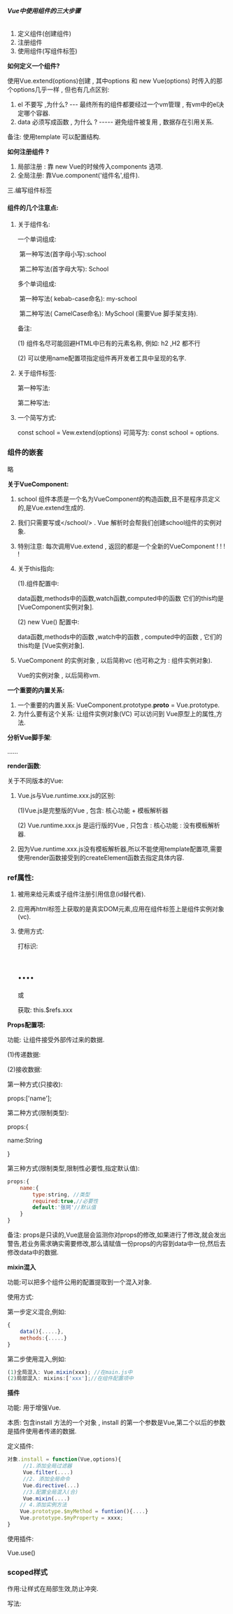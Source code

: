 ###### **Vue中使用组件的三大步骤**

1. 定义组件(创建组件)
2. 注册组件
3. 使用组件(写组件标签)

**如何定义一个组件?**

使用Vue.extend(options)创建 , 其中options 和 new Vue(options) 时传入的那个options几乎一样 , 但也有几点区别:

1. el 不要写 ,为什么? ---  最终所有的组件都要经过一个vm管理 , 有vm中的el决定哪个容器.
2. data 必须写成函数 , 为什么 ? -----  避免组件被复用 , 数据存在引用关系.

备注: 使用template 可以配置结构.

**如何注册组件 ?**

1. 局部注册 : 靠 new Vue的时候传入components 选项.
2. 全局注册: 靠Vue.component('组件名',组件).

三.编写组件标签

#### 组件的几个注意点:

1. 关于组件名:

    一个单词组成:

   ​    第一种写法(首字母小写):school

   ​    第二种写法(首字母大写): School

   多个单词组成:

   ​    第一种写法( kebab-case命名): my-school

   ​    第二种写法( CamelCase命名): MySchool (需要Vue 脚手架支持).

   备注:

    (1) 组件名尽可能回避HTML中已有的元素名称, 例如: h2 ,H2 都不行
    
    (2) 可以使用name配置项指定组件再开发者工具中呈现的名字.

2. 关于组件标签:

   第一种写法: <school></school>

   第二种写法: <school/>

3. 一个简写方式:

   const school = Vew.extend(options) 可简写为: const school = options.

### 组件的嵌套

略

**关于VueComponent:**

1. school 组件本质是一个名为VueComponent的构造函数,且不是程序员定义的,是Vue.extend生成的.

2. 我们只需要写<school/>或<school></school/> . Vue 解析时会帮我们创建school组件的实例对象.

3. 特别注意: 每次调用Vue.extend , 返回的都是一个全新的VueComponent ! ! ! !

4. 关于this指向:

   (1).组件配置中:

      data函数,methods中的函数,watch函数,computed中的函数 它们的this均是 [VueComponent实例对象].

   (2) new Vue() 配置中:

      data函数,methods中的函数 ,watch中的函数 , computed中的函数 , 它们的this均是 [Vue实例对象].

5. VueComponent 的实例对象 , 以后简称vc (也可称之为 : 组件实例对象).

   Vue的实例对象 , 以后简称vm.

**一个重要的内置关系:**

1. 一个重要的内置关系: VueComponent.prototype.__proto__ = Vue.prototype.
2. 为什么要有这个关系: 让组件实例对象(VC) 可以访问到 Vue原型上的属性,方法.

**分析Vue脚手架**:

......

**render函数**:

关于不同版本的Vue:

1. Vue.js与Vue.runtime.xxx.js的区别:

   (1)Vue.js是完整版的Vue , 包含: 核心功能 + 模板解析器

   (2) Vue.runtime.xxx.js 是运行版的Vue , 只包含 : 核心功能 : 没有模板解析器.

2. 因为Vue.runtime.xxx.js没有模板解析器,所以不能使用template配置项,需要使用render函数接受到的createElement函数去指定具体内容.

### ref属性:

1. 被用来给元素或子组件注册引用信息(id替代者).

2. 应用再html标签上获取的是真实DOM元素,应用在组件标签上是组件实例对象(vc).

3. 使用方式:

   打标识: <h1 ref="xxx">....</h1> 或 <School ref="xxx"></School>

   获取: this.$refs.xxx

**Props配置项:**

功能: 让组件接受外部传过来的数据.

(1)传递数据:

  <Demo name="xxx"/>

(2)接收数据:

 第一种方式(只接收):

props:['name'];

第二种方式(限制类型):

props:{

name:String

}

第三种方式(限制类型,限制性必要性,指定默认值):

```js
props:{
    name:{
        type:string, //类型
        required:true,//必要性
        default:'张珂'//默认值
    }
}
```

备注: props是只读的,Vue底层会监测你对props的修改,如果进行了修改,就会发出警告,若业务需求确实需要修改,那么请赋值一份props的内容到data中一份,然后去修改data中的数据.

**mixin混入**

功能:可以把多个组件公用的配置提取到一个混入对象.

使用方式:

第一步定义混合,例如:

```js
{
    data(){.....},
    methods:{.....}
}
```

第二步使用混入,例如:

```js
(1)全局混入: Vue.mixin(xxx); //在main.js中
(2)局部混入: mixins:['xxx'];//在组件配置项中
```

**插件**

功能: 用于增强Vue.

本质: 包含install 方法的一个对象 , install 的第一个参数是Vue,第二个以后的参数是插件使用者传递的数据.

定义插件:

```js
对象.install = function(Vue,options){
     //1.添加全局过滤器
     Vue.filter(....)
     //2. 添加全局命令
     Vue.directive(...)
     //3.配置全局混入(合)
     Vue.mixin(....)
    // 4.添加实例方法
    Vue.prototype.$myMethod = funtion(){....}
    Vue.prototype.$myProperty = xxxx;
}
```

使用插件:

Vue.use()

### scoped样式

作用:让样式在局部生效,防止冲突.

写法: <style scoped>

